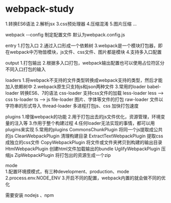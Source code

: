 # webpack-study

1.转换ES6语法
2.解析jsx
3.css预处理器
4.压缩混淆
5.图片压缩
...


webpack --config 制定配置文件 默认为webpack.config.js

entry 
1.打包入口
2.通过入口形成一个依赖树
3.webpack是一个模块打包器，即在webpack中万物皆模块，js文件、css文件、图片都是模块
4.支持多入口配置

output
1.打包输出
2.根据多入口打包，webpack输出配置也可以使用占位符区分不同入口打包的输入

loaders
1.将webpack不支持的文件类型转换成webpack支持的类型，然后才能加入依赖树中
2.webpack原生只支持js和json两种文件
3.常用的loader
babel-loader 转换ES6、7的语法
css-loader 支持css文件的加载
less-loader less ——> css 
ts-loader ts ——> js 
file-loader 图片、字体等文件的打包
raw-loader 文件以字符串的形式导入
thread-loader 多进程打包js、css 加快打包速度

plugins
1.增强webpack的功能
2.用于打包出去的js文件优化，资源管理，环境变量的注入等
3.作用于整个构建过程
4.任何loader无法实现的事情，都可以用plugins来实现
5.常用的plugins
CommonsChunkPlugin 将同一个js提取成公共的js
CleanWebpackPlugin 清理构建目录
ExtractTextWebpackPlugin 提取css成独立的css文件
CopyWebpackPlugin 将文件或文件夹拷贝到构建的输出目录
HtmlWebpackPlugin 创建html文件加载输出的bundle
UglifyWebpackPlugin 压缩js
ZipWebpackPlugin 将打包出的资源生成一个zip

mode  
1.配置环境摸模式，有三种development、production、mode
2.process.env.NODE_ENV
3.开启不同的配置，webpack内置的就会做不同的优化

需要安装 nodejs 、npm